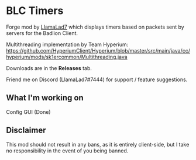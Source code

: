 # BLC Timers

Forge mod by [LlamaLad7](https://github.com/lego3708) which displays timers based on packets sent by servers for the Badlion Client.

Multithreading implementation by Team Hyperium: https://github.com/HyperiumClient/Hyperium/blob/master/src/main/java/cc/hyperium/mods/sk1ercommon/Multithreading.java

Downloads are in the **Releases** tab.

Friend me on Discord (LlamaLad7#7444) for support / feature suggestions.

## What I'm working on
Config GUI (Done)

## Disclaimer
This mod should not result in any bans, as it is entirely client-side, but I take no responsibility in the event of you being banned.
